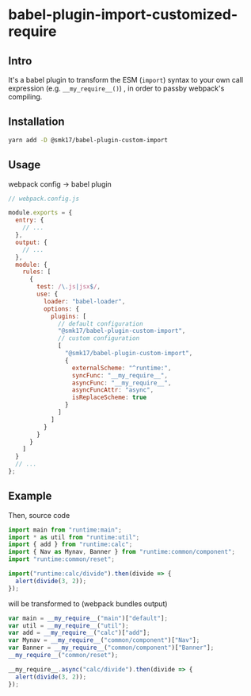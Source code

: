 <!--
 * @title: In Title Edit
 * @description: In User Settings Edit
 * @author: smk17
 * @Date: 2018-08-18 10:25:20
 * @LastEditTime: 2019-05-30 15:28:31
 * @LastEditors: Do not edit
 -->

# babel-plugin-import-customized-require

## Intro

It's a babel plugin to transform the ESM (`import`) syntax to your own call expression (e.g. `__my_require__()`) , in order to passby webpack's compiling.

## Installation

```sh
yarn add -D @smk17/babel-plugin-custom-import
```

## Usage

webpack config -> babel plugin

```javascript
// webpack.config.js

module.exports = {
  entry: {
    // ...
  },
  output: {
    // ...
  },
  module: {
    rules: [
      {
        test: /\.js|jsx$/,
        use: {
          loader: "babel-loader",
          options: {
            plugins: [
              // default configuration
              "@smk17/babel-plugin-custom-import",
              // custom configuration
              [
                "@smk17/babel-plugin-custom-import",
                {
                  externalScheme: "^runtime:",
                  syncFunc: "__my_require__",
                  asyncFunc: "__my_require__",
                  asyncFuncAttr: "async",
                  isReplaceScheme: true
                }
              ]
            ]
          }
        }
      }
    ]
  }
  // ...
};
```

## Example

Then, source code

```javascript
import main from "runtime:main";
import * as util from "runtime:util";
import { add } from "runtime:calc";
import { Nav as Mynav, Banner } from "runtime:common/component";
import "runtime:common/reset";

import("runtime:calc/divide").then(divide => {
  alert(divide(3, 2));
});
```

will be transformed to (webpack bundles output)

```javascript
var main = __my_require__("main")["default"];
var util = __my_require__("util");
var add = __my_require__("calc")["add"];
var Mynav = __my_require__("common/component")["Nav"];
var Banner = __my_require__("common/component")["Banner"];
__my_require__("common/reset");

__my_require__.async("calc/divide").then(divide => {
  alert(divide(3, 2));
});
```
